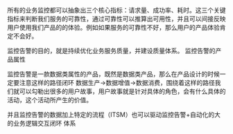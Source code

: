 
所有的业务监控都可以抽象出三个核心指标：请求量、成功率、耗时。这三个关键指标来判断我们服务的可靠性，通过可靠性可以推算出可用性，并且可以间接反映用户使用我们产品的的体验。例如如果服务的可靠性不好，那么用户的产品体验肯定不会好。

监控告警的目的，就是持续优化业务服务质量，并建设质量体系。
监控告警的产品属性

监控告警是一款数据类属性的产品，既然是数据类产品，那么在产品设计的时候一定要注意这样的路径闭环 数据生产→数据增值→数据消费，围绕着这样的路径我们就可以勾勒出很多的用户故事，用户故事就是针对具体的角色，会有什么具体的活动，这个活动所产生的价值。

并且监控告警的数据加上特定的流程（ITSM）也可以驱动监控告警+自动化的大的业务逻辑交互闭环 
体系